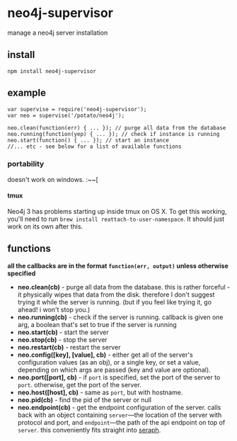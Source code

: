 # neo4j-supervisor

manage a neo4j server installation

## install

```
npm install neo4j-supervisor
```

## example

```
var supervise = require('neo4j-supervisor');
var neo = supervise('/potato/neo4j');

neo.clean(function(err) { ... }); // purge all data from the database
neo.running(function(yep) { ... }); // check if instance is running
neo.start(function() { ... }); // start an instance
//... etc - see below for a list of available functions
```

### portability

doesn't work on windows. :~~[

#### tmux

Neo4j 3 has problems starting up inside tmux on OS X. To get this working, you'll
need to run `brew install reattach-to-user-namespace`. It should just work on its
own after this.

## functions

**all the callbacks are in the format `function(err, output)` unless otherwise
specified**

* **neo.clean(cb)** - purge all data from the database. this is rather forceful - it
  physically wipes that data from the disk. therefore I don't suggest trying it
  while the server is running. (but if you feel like trying it, go ahead! i
  won't stop you.)
* **neo.running(cb)** - check if the server is running. callback is given one arg,
  a boolean that's set to true if the server is running
* **neo.start(cb)** - start the server
* **neo.stop(cb)** - stop the server
* **neo.restart(cb)** - restart the server
* **neo.config([key], [value], cb)** - either get all of the server's
  configuration values (as an obj), or a single key, or set a value, depending
  on which args are passed (key and value are optional).
* **neo.port([port], cb)** - if `port` is specified, set the port of the server
  to `port`. otherwise, get the port of the server.
* **neo.host([host], cb)** - same as `port`, but with hostname.
* **neo.pid(cb)** - find the pid of the server or null
* **neo.endpoint(cb)** - get the endpoint configuration of the server. calls
	back with an object containing `server`—the location of the server with
  protocol and port, and `endpoint`—the path of the api endpoint on top of
	`server`. this conveniently fits straight into [seraph](http://www.github.com/brikteknologier/seraph).

